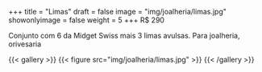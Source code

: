 +++
title = "Limas"
draft = false
image = "img/joalheria/limas.jpg"
showonlyimage = false
weight = 5
+++
<span class="price">R$ 290</span>

<!--more-->

Conjunto com 6 da Midget Swiss mais 3 limas avulsas. Para joalheria, orivesaria

{{< gallery >}}
{{< figure src="img/joalheria/limas.jpg" >}}
{{< /gallery >}}
